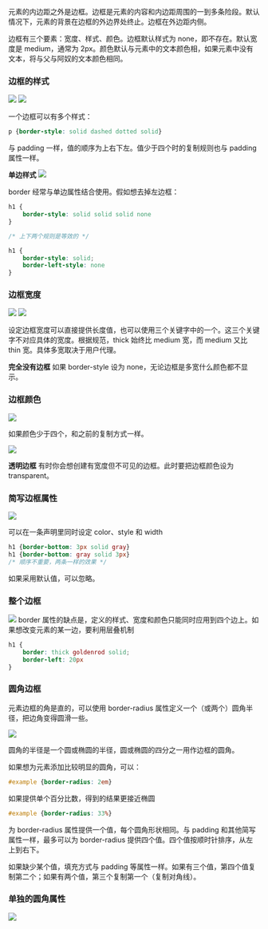元素的内边距之外是边框。边框是元素的内容和内边距周围的一到多条险段。默认情况下，元素的背景在边框的外边界处终止。边框在外边距内侧。

边框有三个要素：宽度、样式、颜色。边框默认样式为 none，即不存在。默认宽度是 medium，通常为 2px。颜色默认与元素中的文本颜色相，如果元素中没有文本，将与父与阿奴的文本颜色相同。

### 边框的样式

![](border-style.png)
![](border-style2.png)

一个边框可以有多个样式：

```CSS
p {border-style: solid dashed dotted solid}
```

与 padding 一样，值的顺序为上右下左。值少于四个时的复制规则也与 padding 属性一样。

**单边样式**
![](单边样式.png)

border 经常与单边属性结合使用。假如想去掉左边框：

```CSS
h1 {
    border-style: solid solid solid none
}

/* 上下两个规则是等效的 */

h1 {
    border-style: solid;
    border-left-style: none
}
```

### 边框宽度

![](border-width.png)
![](单边宽度.png)

设定边框宽度可以直接提供长度值，也可以使用三个关键字中的一个。这三个关键字不对应具体的宽度。根据规范，thick 始终比 medium 宽，而 medium 又比 thin 宽。具体多宽取决于用户代理。

**完全没有边框**
如果 border-style 设为 none，无论边框是多宽什么颜色都不显示。

### 边框颜色

![](border-color.png)

如果颜色少于四个，和之前的复制方式一样。

![](单边颜色.png)

**透明边框**
有时你会想创建有宽度但不可见的边框。此时要把边框颜色设为 transparent。

### 简写边框属性

![](简写边框属性.png)

可以在一条声明里同时设定 color、style 和 width

```CSS
h1 {border-bottom: 3px solid gray}
h1 {border-bottom: gray solid 3px}
/* 顺序不重要，两条一样的效果 */
```

如果采用默认值，可以忽略。

### 整个边框

![](border.png)
border 属性的缺点是，定义的样式、宽度和颜色只能同时应用到四个边上。如果想改变元素的某一边，要利用层叠机制

```CSS
h1 {
    border: thick goldenrod solid;
    border-left: 20px
}
```

### 圆角边框

元素边框的角是直的，可以使用 border-radius 属性定义一个（或两个）圆角半径，把边角变得圆滑一些。

![](border-radius.png)

圆角的半径是一个圆或椭圆的半径，圆或椭圆的四分之一用作边框的圆角。

如果想为元素添加比较明显的圆角，可以：

```CSS
#example {border-radius: 2em}
```

如果提供单个百分比数，得到的结果更接近椭圆

```CSS
#example {border-radius: 33%}
```

为 border-radius 属性提供一个值，每个圆角形状相同。与 padding 和其他简写属性一样，最多可以为 border-radius 提供四个值。四个值按顺时针排序，从左上到右下。

如果缺少某个值，填充方式与 padding 等属性一样。如果有三个值，第四个值复制第二个；如果有两个值，第三个复制第一个（复制对角线）。

### 单独的圆角属性

![](单独的圆角属性.png)
